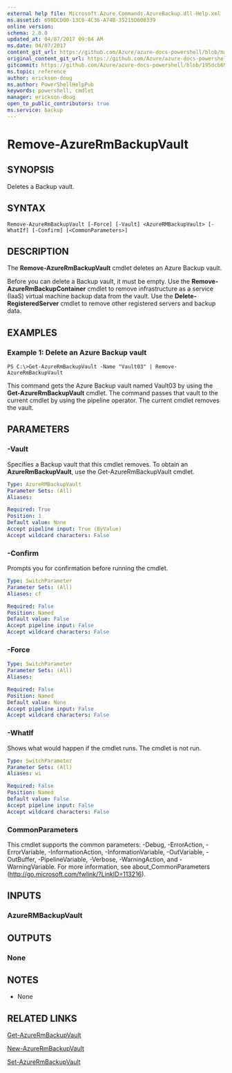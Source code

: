 ```yaml
---
external help file: Microsoft.Azure.Commands.AzureBackup.dll-Help.xml
ms.assetid: 698DCD00-13C0-4C36-A74B-35215D608339
online version:
schema: 2.0.0
updated_at: 04/07/2017 09:04 AM
ms.date: 04/07/2017
content_git_url: https://github.com/Azure/azure-docs-powershell/blob/master/azureps-cmdlets-docs/ResourceManager/AzureRM.Backup/v2.8.0/Remove-AzureRmBackupVault.md
original_content_git_url: https://github.com/Azure/azure-docs-powershell/blob/master/azureps-cmdlets-docs/ResourceManager/AzureRM.Backup/v2.8.0/Remove-AzureRmBackupVault.md
gitcommit: https://github.com/Azure/azure-docs-powershell/blob/195dcb690a30a5f2c0ecd5606483862547ef544a
ms.topic: reference
author: erickson-doug
ms.author: PowerShellHelpPub
keywords: powershell, cmdlet
manager: erickson-doug
open_to_public_contributors: true
ms.service: backup
---
```


# Remove-AzureRmBackupVault

## SYNOPSIS
Deletes a Backup vault.

## SYNTAX

```
Remove-AzureRmBackupVault [-Force] [-Vault] <AzureRMBackupVault> [-WhatIf] [-Confirm] [<CommonParameters>]
```

## DESCRIPTION
The **Remove-AzureRmBackupVault** cmdlet deletes an Azure Backup vault.

Before you can delete a Backup vault, it must be empty.
Use the **Remove-AzureRmBackupContainer** cmdlet to remove infrastructure as a service (IaaS) virtual machine backup data from the vault.
Use the **Delete-RegisteredServer** cmdlet to remove other registered servers and backup data.

## EXAMPLES

### Example 1: Delete an Azure Backup vault
```
PS C:\>Get-AzureRmBackupVault -Name "Vault03" | Remove-AzureRmBackupVault
```

This command gets the Azure Backup vault named Vault03 by using the **Get-AzureRmBackupVault** cmdlet.
The command passes that vault to the current cmdlet by using the pipeline operator.
The current cmdlet removes the vault.

## PARAMETERS

### -Vault
Specifies a Backup vault that this cmdlet removes.
To obtain an **AzureRmBackupVault**, use the Get-AzureRmBackupVault cmdlet.

```yaml
Type: AzureRMBackupVault
Parameter Sets: (All)
Aliases: 

Required: True
Position: 1
Default value: None
Accept pipeline input: True (ByValue)
Accept wildcard characters: False
```

### -Confirm
Prompts you for confirmation before running the cmdlet.

```yaml
Type: SwitchParameter
Parameter Sets: (All)
Aliases: cf

Required: False
Position: Named
Default value: False
Accept pipeline input: False
Accept wildcard characters: False
```

### -Force
```yaml
Type: SwitchParameter
Parameter Sets: (All)
Aliases: 

Required: False
Position: Named
Default value: None
Accept pipeline input: False
Accept wildcard characters: False
```

### -WhatIf
Shows what would happen if the cmdlet runs.
The cmdlet is not run.

```yaml
Type: SwitchParameter
Parameter Sets: (All)
Aliases: wi

Required: False
Position: Named
Default value: False
Accept pipeline input: False
Accept wildcard characters: False
```

### CommonParameters
This cmdlet supports the common parameters: -Debug, -ErrorAction, -ErrorVariable, -InformationAction, -InformationVariable, -OutVariable, -OutBuffer, -PipelineVariable, -Verbose, -WarningAction, and -WarningVariable. For more information, see about_CommonParameters (http://go.microsoft.com/fwlink/?LinkID=113216).

## INPUTS

### AzureRMBackupVault

## OUTPUTS

### None

## NOTES
* None

## RELATED LINKS

[Get-AzureRmBackupVault](./Get-AzureRmBackupVault.md)

[New-AzureRmBackupVault](./New-AzureRmBackupVault.md)

[Set-AzureRmBackupVault](./Set-AzureRmBackupVault.md)


